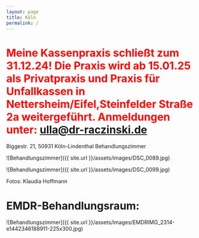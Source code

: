 ```yaml
---
layout: page
title: Köln
permalink: /
---
```

# <span style="color:red"> Meine Kassenpraxis schließt zum 31.12.24! Die Praxis wird ab 15.01.25 als Privatpraxis und Praxis für Unfallkassen in Nettersheim/Eifel,Steinfelder Straße 2a weitergeführt. Anmeldungen unter: ulla@dr-raczinski.de</span>

Biggestr. 21, 50931 Köln-Lindenthal
Behandlungszimmer

![Behandlungszimmer]({{ site.url }}/assets/images/DSC_0089.jpg)

![Behandlungszimmer]({{ site.url }}/assets/images/DSC_0099.jpg)

Fotos: Klaudia Hoffmann

# EMDR-Behandlungsraum:

![Behandlungszimmer]({{ site.url }}/assets/images/EMDRIMG_2314-e1442346188911-225x300.jpg)
